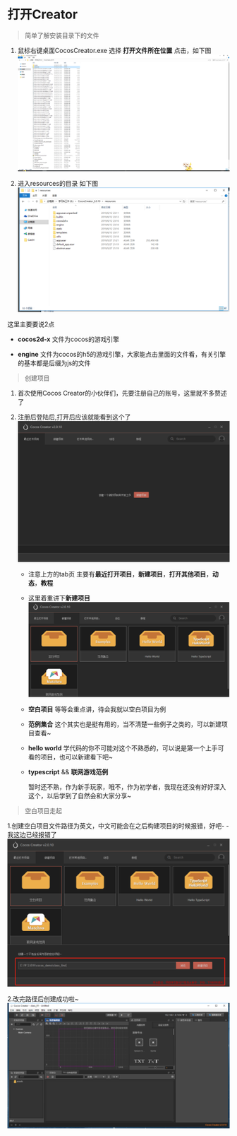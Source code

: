 # 打开Creator

> 简单了解安装目录下的文件 

1. 鼠标右键桌面CocosCreator.exe 选择 **打开文件所在位置** 点击，如下图
   ![](./images/cocos安装路径.jpg)

2. 进入resources的目录 如下图
   ![](./images/进入resources目录.jpg)

这里主要要说2点

* **cocos2d-x** 文件为cocos的游戏引擎

* **engine** 文件为cocos的h5的游戏引擎，大家能点击里面的文件看，有关引擎的基本都是后缀为js的文件

> 创建项目

1. 首次使用Cocos Creator的小伙伴们，先要注册自己的账号，这里就不多赘述了

2. 注册后登陆后,打开后应该就能看到这个了
   ![](./images/打开开发工具.jpg)

   * 注意上方的tab页 主要有**最近打开项目**，**新建项目**，**打开其他项目**，**动态**，**教程**

   * 这里着重讲下**新建项目**
     ![](./images/新建项目.jpg)

   * **空白项目**
     等等会重点讲，待会我就以空白项目为例

   * **范例集合**
     这个其实也是挺有用的，当不清楚一些例子之类的，可以新建项目查看~

   * **hello world**
     学代码的你不可能对这个不熟悉的，可以说是第一个上手可看的项目，也可以新建看下吧~

   * **typescript** && **联网游戏范例**

     暂时还不熟，作为新手玩家，哦不，作为初学者，我现在还没有好好深入这个，以后学到了自然会和大家分享~

> 空白项目走起

  1.创建空白项目文件路径为英文，中文可能会在之后构建项目的时候报错，好吧- -我这边已经报错了
![](./images/创建项目问题.jpg)

2.改完路径后创建成功啦~
![](./images/空白项目创建成功.png)